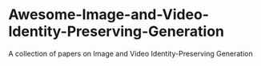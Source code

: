 # Awesome-Image-and-Video-Identity-Preserving-Generation
A collection of papers on Image and Video Identity-Preserving Generation
